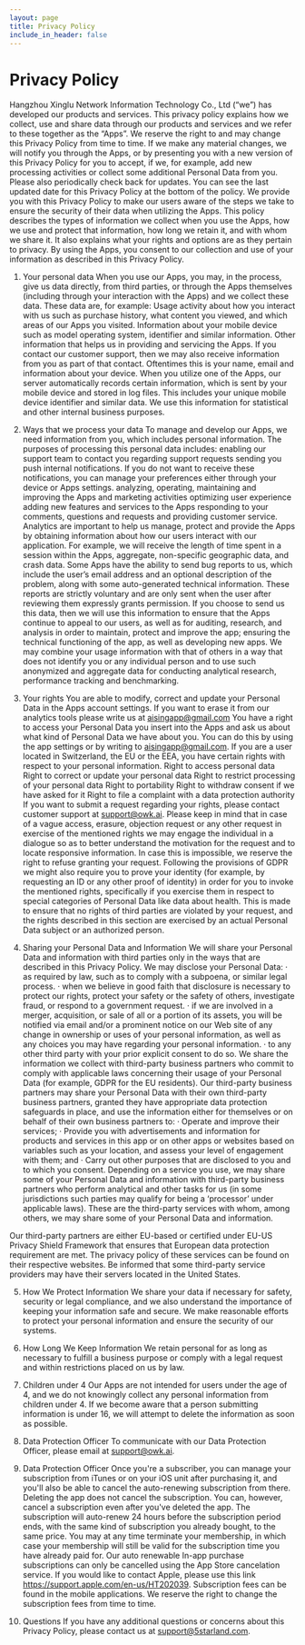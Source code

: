 ```yaml
---
layout: page
title: Privacy Policy
include_in_header: false
---
```


# Privacy Policy

Hangzhou Xinglu Network Information Technology Co., Ltd (“we”) has developed our products and services.
This privacy policy explains how we collect, use and share data through our products and services and we refer to these together as the “Apps”.
We reserve the right to and may change this Privacy Policy from time to time. If we make any material changes, we will notify you through the Apps, or by presenting you with a new version of this Privacy Policy for you to accept, if we, for example, add new processing activities or collect some additional Personal Data from you. Please also periodically check back for updates. You can see the last updated date for this Privacy Policy at the bottom of the policy.
We provide you with this Privacy Policy to make our users aware of the steps we take to ensure the security of their data when utilizing the Apps. This policy describes the types of information we collect when you use the Apps, how we use and protect that information, how long we retain it, and with whom we share it. It also explains what your rights and options are as they pertain to privacy. By using the Apps, you consent to our collection and use of your information as described in this Privacy Policy.

1. Your personal data
When you use our Apps, you may, in the process, give us data directly, from third parties, or through the Apps themselves (including through your interaction with the Apps) and we collect these data.
These data are, for example:
Usage activity about how you interact with us such as purchase history, what content you viewed, and which areas of our Apps you visited.
Information about your mobile device such as model operating system, identifier and similar information.
Other information that helps us in providing and servicing the Apps.
If you contact our customer support, then we may also receive information from you as part of that contact. Oftentimes this is your name, email and information about your device.
When you utilize one of the Apps, our server automatically records certain information, which is sent by your mobile device and stored in log files. This includes your unique mobile device identifier and similar data. We use this information for statistical and other internal business purposes.

2. Ways that we process your data
To manage and develop our Apps, we need information from you, which includes personal information. The purposes of processing this personal data includes:
enabling our support team to contact you regarding support requests
sending you push internal notifications. If you do not want to receive these notifications, you can manage your preferences either through your device or Apps settings.
analyzing, operating, maintaining and improving the Apps and marketing activities
optimizing user experience
adding new features and services to the Apps
responding to your comments, questions and requests and providing customer service.
Analytics are important to help us manage, protect and provide the Apps by obtaining information about how our users interact with our application. For example, we will receive the length of time spent in a session within the Apps, aggregate, non-specific geographic data, and crash data. Some Apps have the ability to send bug reports to us, which include the user’s email address and an optional description of the problem, along with some auto-generated technical information. These reports are strictly voluntary and are only sent when the user after reviewing them expressly grants permission. If you choose to send us this data, then we will use this information to ensure that the Apps continue to appeal to our users, as well as for auditing, research, and analysis in order to maintain, protect and improve the app; ensuring the technical functioning of the app, as well as developing new apps.
We may combine your usage information with that of others in a way that does not identify you or any individual person and to use such anonymized and aggregate data for conducting analytical research, performance tracking and benchmarking.

3. Your rights
You are able to modify, correct and update your Personal Data in the Apps account settings. If you want to erase it from our analytics tools please write us at aisingapp@gmail.com
You have a right to access your Personal Data you insert into the Apps and ask us about what kind of Personal Data we have about you. You can do this by using the app settings or by writing to aisingapp@gmail.com.
If you are a user located in Switzerland, the EU or the EEA, you have certain rights with respect to your personal information.
Right to access personal data
Right to correct or update your personal data
Right to restrict processing of your personal data
Right to portability
Right to withdraw consent if we have asked for it
Right to file a complaint with a data protection authority
If you want to submit a request regarding your rights, please contact customer support at support@owk.ai.
Please keep in mind that in case of a vague access, erasure, objection request or any other request in exercise of the mentioned rights we may engage the individual in a dialogue so as to better understand the motivation for the request and to locate responsive information. In case this is impossible, we reserve the right to refuse granting your request.
Following the provisions of GDPR we might also require you to prove your identity (for example, by requesting an ID or any other proof of identity) in order for you to invoke the mentioned rights, specifically if you exercise them in respect to special categories of Personal Data like data about health. This is made to ensure that no rights of third parties are violated by your request, and the rights described in this section are exercised by an actual Personal Data subject or an authorized person.

4. Sharing your Personal Data and Information
We will share your Personal Data and information with third parties only in the ways that are described in this Privacy Policy.
We may disclose your Personal Data:
· as required by law, such as to comply with a subpoena, or similar legal process.
· when we believe in good faith that disclosure is necessary to protect our rights, protect your safety or the safety of others, investigate fraud, or respond to a government request.
· if we are involved in a merger, acquisition, or sale of all or a portion of its assets, you will be notified via email and/or a prominent notice on our Web site of any change in ownership or uses of your personal information, as well as any choices you may have regarding your personal information.
· to any other third party with your prior explicit consent to do so.
We share the information we collect with third-party business partners who commit to comply with applicable laws concerning their usage of your Personal Data (for example, GDPR for the EU residents). Our third-party business partners may share your Personal Data with their own third-party business partners, granted they have appropriate data protection safeguards in place, and use the information either for themselves or on behalf of their own business partners to:
· Operate and improve their services;
· Provide you with advertisements and information for products and services in this app or on other apps or websites based on variables such as your location, and assess your level of engagement with them; and
· Carry out other purposes that are disclosed to you and to which you consent.
Depending on a service you use, we may share some of your Personal Data and information with third-party business partners who perform analytical and other tasks for us (in some jurisdictions such parties may qualify for being a ‘processor’ under applicable laws). These are the third-party services with whom, among others, we may share some of your Personal Data and information.

Our third-party partners are either EU-based or certified under EU-US Privacy Shield Framework that ensures that European data protection requirement are met. The privacy policy of these services can be found on their respective websites. Be informed that some third-party service providers may have their servers located in the United States.

5. How We Protect Information
We share your data if necessary for safety, security or legal compliance, and we also understand the importance of keeping your information safe and secure. We make reasonable efforts to protect your personal information and ensure the security of our systems.

6. How Long We Keep Information
We retain personal for as long as necessary to fulfill a business purpose or comply with a legal request and within restrictions placed on us by law.

7. Children under 4
Our Apps are not intended for users under the age of 4, and we do not knowingly collect any personal information from children under 4. If we become aware that a person submitting information is under 16, we will attempt to delete the information as soon as possible.

8. Data Protection Officer
To communicate with our Data Protection Officer, please email at support@owk.ai.

9. Data Protection Officer
Once you're a subscriber, you can manage your subscription from iTunes or on your iOS unit after purchasing it, and you'll also be able to cancel the auto-renewing subscription from there. Deleting the app does not cancel the subscription. You can, however, cancel a subscription even after you've deleted the app. The subscription will auto-renew 24 hours before the subscription period ends, with the same kind of subscription you already bought, to the same price.
You may at any time terminate your membership, in which case your membership will still be valid for the subscription time you have already paid for. Our auto renewable In-app purchase subscriptions can only be cancelled using the App Store cancelation service. If you would like to contact Apple, please use this link https://support.apple.com/en-us/HT202039. Subscription fees can be found in the mobile applications. We reserve the right to change the subscription fees from time to time.

10. Questions
If you have any additional questions or concerns about this Privacy Policy, please contact us at support@5starland.com.
